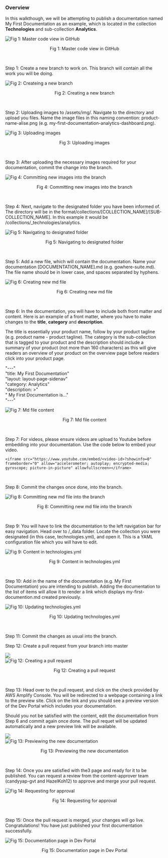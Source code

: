 ### Overview

In this walkthough, we will be attempting to publish a documentation named My First Documentation as an example, which is located in the collection **Technologies** and 
sub-collection **Analytics**.

![Fig 1: Master code view in GitHub](../assets/img/page-creation.png)
<p align="center">Fig 1: Master code view in GitHub</p><br />

Step 1: Create a new branch to work on. This branch will contain all the work you will be doing.

![Fig 2: Createing a new branch](../assets/img/page-creation-step-1.png)
<p align="center">Fig 2: Creating a new branch</p><br />

Step 2: Uploading images to /assets/img/. Navigate to the directory and upload you files. Name the image files in this naming convention: product-name-alise.png 
(e.g. my-first-documentation-analytics-dashboard.png).

![Fig 3: Uploading images](../assets/img/page-creation-step-2.png)
<p align="center">Fig 3: Uploading images</p><br />

Step 3: After uploading the necessary images required for your documentation, commit the change into the branch.

![Fig 4: Committing new images into the branch](../assets/img/page-creation-step-3.png)
<p align="center">Fig 4: Committing new images into the branch</p><br />

Step 4: Next, navigate to the designated folder you have been informed of. The directory will be in the format/collections/[COLLECTION_NAME]/[SUB-COLLECTION_NAME]. In this example it would be /collections/\_technologies/analytics.

![Fig 5: Navigating to designated folder](../assets/img/page-creation-step-4.png)
<p align="center">Fig 5: Navigating to designated folder</p><br />

Step 5: Add a new file, which will contain the documentation. Name your documentation [DOCUMENTATION_NAME].md (e.g. gowhere-suite.md). The file name should be in lower case, and spaces separated by hyphens.

![Fig 6: Creating new md file](../assets/img/page-creation-step-5.png)
<p align="center">Fig 6: Creating new md file</p><br />

Step 6: In the documentation, you will have to include both front matter and content. Here is an example of a front matter, where you have to make changes to the
**title**, **category** and **description**.

The title is essentially your product name, follow by your product tagline (e.g. product name - product tagline). The category is the sub-collection that is tagged to your
product and the description should include a summary of your product (not more than 160 characters) as this will give readers an overview of your product on the overview
page before readers click into your product page.

"---"<br />
"title: My First Documentation"<br />
"layout: layout-page-sidenav"<br />
"category: Analytics"<br />
"description: >"<br />
"  My First Documentation is..."<br />
"---"

![Fig 7: Md file content](../assets/img/page-creation-step-6.png)
<p align="center">Fig 7: Md file content</p><br />

Step 7: For videos, please ensure videos are upload to Youtube before embedding into your documentation. Use the code below to embed your video.

```
<iframe src="https://www.youtube.com/embed/<video-id>?showinfo=0" frameborder="0" allow="accelerometer; autoplay; encrypted-media; gyroscope; picture-in-picture" allowfullscreen></iframe>
```
<br />

Step 8: Commit the changes once done, into the branch.

![Fig 8: Committing new md file into the branch](../assets/img/page-creation-step-8.png)
<p align="center">Fig 8: Committing new md file into the branch</p><br />

Step 9: You will have to link the documentation to the left navigation bar for easy navigation. Head over to /\_data folder. Locate the collection you were designated
(in this case, technologies.yml), and open it. This is a YAML configuration file which you will have to edit.

![Fig 9: Content in technologies.yml](../assets/img/page-creation-step-9.png)
<p align="center">Fig 9: Content in technologies.yml</p><br />

Step 10: Add in the name of the documentation (e.g. My First Documentation) you are intending to publish. Adding the documentation to the list of items will allow it to
render a link which displays my-first-documention.md created previously.

![Fig 10: Updating technologies.yml](../assets/img/page-creation-step-10.png)
<p align="center">Fig 10: Updating technologies.yml</p><br />

Step 11: Commit the changes as usual into the branch.

Step 12: Create a pull request from your branch into master

![](../assets/img/page-creation-step-11.png)<br />
![Fig 12: Creating a pull request](../assets/img/page-creation-step-12.png)
<p align="center">Fig 12: Creating a pull request</p><br />

Step 13: Head over to the pull request, and click on the check provided by AWS Amplify Console. You will be redirected to a webpage containing a link to the preview site.
Click on the link and you should see a preview version of the Dev Portal which includes your documentation.

Should you not be satisfied with the content, edit the documentation from Step 6 and commit again once done. The pull requet will be updated automatically and a
new preview link will be available.

![](../assets/img/page-creation-step-13.png)<br />
![Fig 13: Previewing the new documentation](../assets/img/page-creation-step-13-1.png)
<p align="center">Fig 13: Previewing the new documentation</p><br />

Step 14: Once you are satisfied with the3 page and ready for it to be published. You can request a review from the content-approver team (candyyap-gvt and HazelKoh12)
to approve and merge your pull request.

![Fig 14: Requesting for approval](../assets/img/page-creation-step-14.png)
<p align="center">Fig 14: Requesting for approval</p><br />

Step 15: Once the pull request is merged, your changes will go live. Congratulations! You have just published your first documentation successfully.

![Fig 15: Documentation page in Dev Portal](../assets/img/page-creation-step-15.png)
<p align="center">Fig 15: Documentation page in Dev Portal</p><br />


